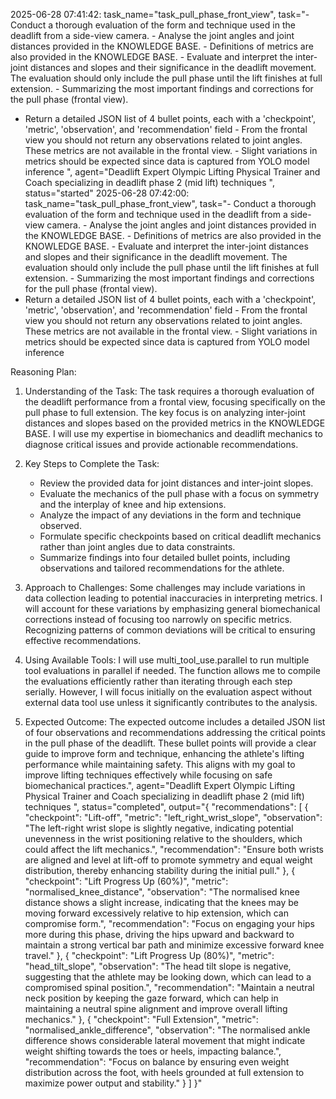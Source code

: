 2025-06-28 07:41:42: task_name="task_pull_phase_front_view", task="- Conduct a thorough evaluation of the form and technique used in the deadlift from a side-view camera. - Analyse the joint angles and joint distances provided in the KNOWLEDGE BASE. - Definitions of metrics are also provided in the KNOWLEDGE BASE. - Evaluate and interpret the inter-joint distances and slopes and their significance in the deadlift movement. The evaluation should only include the pull phase until the lift finishes at full extension. - Summarizing the most important findings and corrections for the pull phase (frontal view).
- Return a detailed JSON list of 4 bullet points, each with a 'checkpoint', 'metric', 'observation', and 'recommendation' field - From the frontal view you should not return any observations related to joint angles. These metrics are not available in the frontal view. - Slight variations in metrics should be expected since data is captured from YOLO model inference
", agent="Deadlift Expert Olympic Lifting Physical Trainer and Coach specializing in deadlift phase 2 (mid lift) techniques
", status="started"
2025-06-28 07:42:00: task_name="task_pull_phase_front_view", task="- Conduct a thorough evaluation of the form and technique used in the deadlift from a side-view camera. - Analyse the joint angles and joint distances provided in the KNOWLEDGE BASE. - Definitions of metrics are also provided in the KNOWLEDGE BASE. - Evaluate and interpret the inter-joint distances and slopes and their significance in the deadlift movement. The evaluation should only include the pull phase until the lift finishes at full extension. - Summarizing the most important findings and corrections for the pull phase (frontal view).
- Return a detailed JSON list of 4 bullet points, each with a 'checkpoint', 'metric', 'observation', and 'recommendation' field - From the frontal view you should not return any observations related to joint angles. These metrics are not available in the frontal view. - Slight variations in metrics should be expected since data is captured from YOLO model inference


Reasoning Plan:
1. Understanding of the Task: The task requires a thorough evaluation of the deadlift performance from a frontal view, focusing specifically on the pull phase to full extension. The key focus is on analyzing inter-joint distances and slopes based on the provided metrics in the KNOWLEDGE BASE. I will use my expertise in biomechanics and deadlift mechanics to diagnose critical issues and provide actionable recommendations. 

2. Key Steps to Complete the Task: 
   - Review the provided data for joint distances and inter-joint slopes.  
   - Evaluate the mechanics of the pull phase with a focus on symmetry and the interplay of knee and hip extensions.  
   - Analyze the impact of any deviations in the form and technique observed.  
   - Formulate specific checkpoints based on critical deadlift mechanics rather than joint angles due to data constraints.  
   - Summarize findings into four detailed bullet points, including observations and tailored recommendations for the athlete. 

3. Approach to Challenges: Some challenges may include variations in data collection leading to potential inaccuracies in interpreting metrics. I will account for these variations by emphasizing general biomechanical corrections instead of focusing too narrowly on specific metrics. Recognizing patterns of common deviations will be critical to ensuring effective recommendations. 

4. Using Available Tools: I will use multi_tool_use.parallel to run multiple tool evaluations in parallel if needed. The function allows me to compile the evaluations efficiently rather than iterating through each step serially. However, I will focus initially on the evaluation aspect without external data tool use unless it significantly contributes to the analysis. 

5. Expected Outcome: The expected outcome includes a detailed JSON list of four observations and recommendations addressing the critical points in the pull phase of the deadlift. These bullet points will provide a clear guide to improve form and technique, enhancing the athlete's lifting performance while maintaining safety. This aligns with my goal to improve lifting techniques effectively while focusing on safe biomechanical practices.", agent="Deadlift Expert Olympic Lifting Physical Trainer and Coach specializing in deadlift phase 2 (mid lift) techniques
", status="completed", output="{
  "recommendations": [
    {
      "checkpoint": "Lift-off",
      "metric": "left_right_wrist_slope",
      "observation": "The left-right wrist slope is slightly negative, indicating potential unevenness in the wrist positioning relative to the shoulders, which could affect the lift mechanics.",
      "recommendation": "Ensure both wrists are aligned and level at lift-off to promote symmetry and equal weight distribution, thereby enhancing stability during the initial pull."
    },
    {
      "checkpoint": "Lift Progress Up (60%)",
      "metric": "normalised_knee_distance",
      "observation": "The normalised knee distance shows a slight increase, indicating that the knees may be moving forward excessively relative to hip extension, which can compromise form.",
      "recommendation": "Focus on engaging your hips more during this phase, driving the hips upward and backward to maintain a strong vertical bar path and minimize excessive forward knee travel."
    },
    {
      "checkpoint": "Lift Progress Up (80%)",
      "metric": "head_tilt_slope",
      "observation": "The head tilt slope is negative, suggesting that the athlete may be looking down, which can lead to a compromised spinal position.",
      "recommendation": "Maintain a neutral neck position by keeping the gaze forward, which can help in maintaining a neutral spine alignment and improve overall lifting mechanics."
    },
    {
      "checkpoint": "Full Extension",
      "metric": "normalised_ankle_difference",
      "observation": "The normalised ankle difference shows considerable lateral movement that might indicate weight shifting towards the toes or heels, impacting balance.",
      "recommendation": "Focus on balance by ensuring even weight distribution across the foot, with heels grounded at full extension to maximize power output and stability."
    }
  ]
}"
